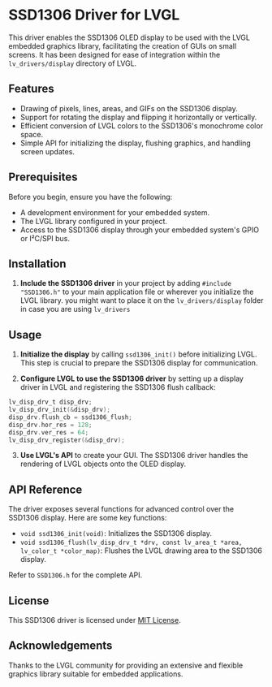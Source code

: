 
# SSD1306 Driver for LVGL

This driver enables the SSD1306 OLED display to be used with the LVGL embedded graphics library, facilitating the creation of GUIs on small screens. It has been designed for ease of integration within the `lv_drivers/display` directory of LVGL.

## Features

- Drawing of pixels, lines, areas, and GIFs on the SSD1306 display.
- Support for rotating the display and flipping it horizontally or vertically.
- Efficient conversion of LVGL colors to the SSD1306's monochrome color space.
- Simple API for initializing the display, flushing graphics, and handling screen updates.

## Prerequisites

Before you begin, ensure you have the following:

- A development environment for your embedded system.
- The LVGL library configured in your project.
- Access to the SSD1306 display through your embedded system's GPIO or I²C/SPI bus.

## Installation

1. **Include the SSD1306 driver** in your project by adding `#include "SSD1306.h"` to your main application file or wherever you initialize the LVGL library. you might want to place it on the `lv_drivers/display` folder in case you are using `lv_drivers`

## Usage

1. **Initialize the display** by calling `ssd1306_init()` before initializing LVGL. This step is crucial to prepare the SSD1306 display for communication.

2. **Configure LVGL to use the SSD1306 driver** by setting up a display driver in LVGL and registering the SSD1306 flush callback:

```c
lv_disp_drv_t disp_drv;
lv_disp_drv_init(&disp_drv);
disp_drv.flush_cb = ssd1306_flush;
disp_drv.hor_res = 128;
disp_drv.ver_res = 64;
lv_disp_drv_register(&disp_drv);
```

3. **Use LVGL's API** to create your GUI. The SSD1306 driver handles the rendering of LVGL objects onto the OLED display.

## API Reference

The driver exposes several functions for advanced control over the SSD1306 display. Here are some key functions:

- `void ssd1306_init(void)`: Initializes the SSD1306 display.
- `void ssd1306_flush(lv_disp_drv_t *drv, const lv_area_t *area, lv_color_t *color_map)`: Flushes the LVGL drawing area to the SSD1306 display.

Refer to `SSD1306.h` for the complete API.

## License

This SSD1306 driver is licensed under [MIT License](LICENSE). 

## Acknowledgements

Thanks to the LVGL community for providing an extensive and flexible graphics library suitable for embedded applications.
```
